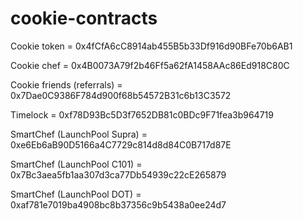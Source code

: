 # cookie-contracts


Cookie token = 0x4fCfA6cC8914ab455B5b33Df916d90BFe70b6AB1 

Cookie chef = 0x4B0073A79f2b46Ff5a62fA1458AAc86Ed918C80C

Cookie friends (referrals) = 0x7Dae0C9386F784d900f68b54572B31c6b13C3572

Timelock = 0xf78D93Bc5D3f7652DB81c0BDc9F71fea3b964719

SmartChef (LaunchPool Supra) = 0xe6Eb6aB90D5166a4C7729c814d8d84C0B717d87E

SmartChef (LaunchPool C101) = 0x7Bc3aea5fb1aa307d3ca77Db54939c22cE265879

SmartChef (LaunchPool DOT) = 0xaf781e7019ba4908bc8b37356c9b5438a0ee24d7